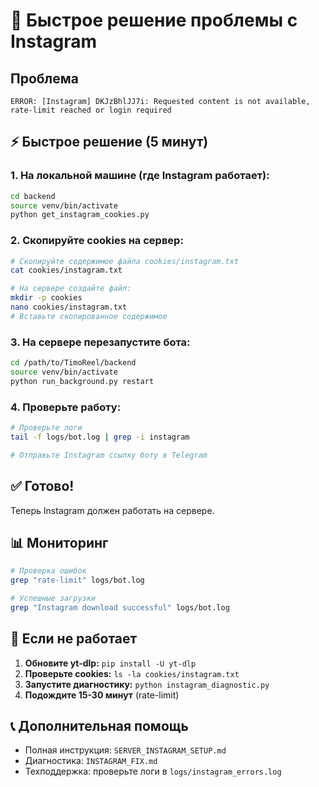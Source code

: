 # 🚀 Быстрое решение проблемы с Instagram

## Проблема
```
ERROR: [Instagram] DKJzBhlJJ7i: Requested content is not available, rate-limit reached or login required
```

## ⚡ Быстрое решение (5 минут)

### 1. На локальной машине (где Instagram работает):

```bash
cd backend
source venv/bin/activate
python get_instagram_cookies.py
```

### 2. Скопируйте cookies на сервер:

```bash
# Скопируйте содержимое файла cookies/instagram.txt
cat cookies/instagram.txt

# На сервере создайте файл:
mkdir -p cookies
nano cookies/instagram.txt
# Вставьте скопированное содержимое
```

### 3. На сервере перезапустите бота:

```bash
cd /path/to/TimoReel/backend
source venv/bin/activate
python run_background.py restart
```

### 4. Проверьте работу:

```bash
# Проверьте логи
tail -f logs/bot.log | grep -i instagram

# Отправьте Instagram ссылку боту в Telegram
```

## ✅ Готово!

Теперь Instagram должен работать на сервере.

## 📊 Мониторинг

```bash
# Проверка ошибок
grep "rate-limit" logs/bot.log

# Успешные загрузки
grep "Instagram download successful" logs/bot.log
```

## 🔄 Если не работает

1. **Обновите yt-dlp:** `pip install -U yt-dlp`
2. **Проверьте cookies:** `ls -la cookies/instagram.txt`
3. **Запустите диагностику:** `python instagram_diagnostic.py`
4. **Подождите 15-30 минут** (rate-limit)

## 📞 Дополнительная помощь

- Полная инструкция: `SERVER_INSTAGRAM_SETUP.md`
- Диагностика: `INSTAGRAM_FIX.md`
- Техподдержка: проверьте логи в `logs/instagram_errors.log` 